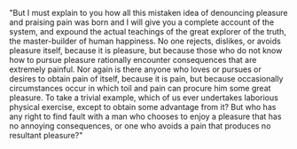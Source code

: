 "But I must explain to you how all this mistaken idea of denouncing pleasure and praising pain
was born and I will give you a complete account of the system, and expound the actual teachings of the great explorer of the truth, the master-builder of human happiness. No one
rejects, dislikes, or avoids pleasure itself, because it is pleasure, but because those who do not know how to pursue pleasure rationally encounter consequences that are extremely
painful. Nor again is there anyone who loves or pursues or desires to obtain pain of itself, because it is pain, but because occasionally circumstances occur in which toil and pain
can procure him some great pleasure. To take a trivial example, which of us ever undertakes laborious physical exercise, except to obtain some advantage from it? But who has any
right to find fault with a man who chooses to enjoy a pleasure that has no annoying consequences, or one who avoids a pain that produces no resultant pleasure?"